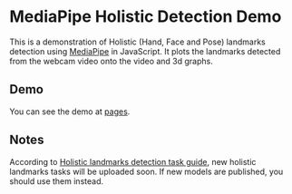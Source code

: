 # MediaPipe Holistic Detection Demo

This is a demonstration of Holistic (Hand, Face and Pose) landmarks detection using [MediaPipe](https://github.com/google/mediapipe/tree/master) in JavaScript.
It plots the landmarks detected from the webcam video onto the video and 3d graphs.

## Demo

You can see the demo at [pages](https://shimiruka.github.io/mediapipe-holistic-demo/).

## Notes

According to [Holistic landmarks detection task guide](https://developers.google.com/mediapipe/solutions/vision/holistic_landmarker), new holistic landmarks tasks will be uploaded soon.
If new models are published, you should use them instead.

